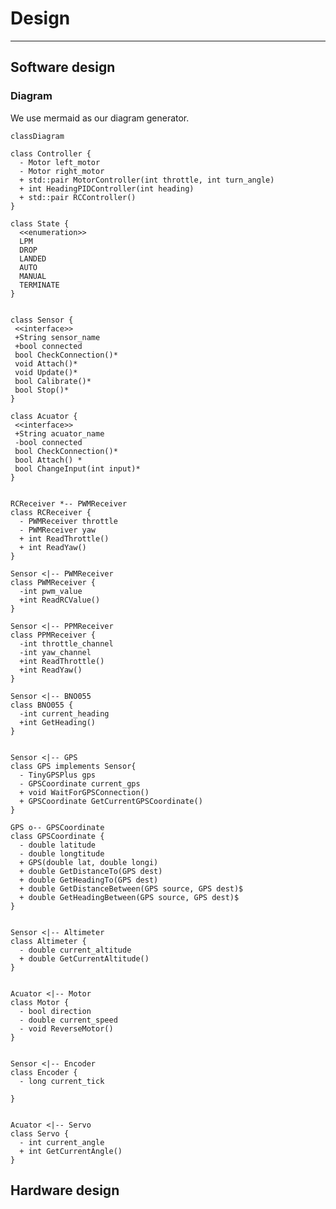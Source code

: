 # Design

---

## Software design

### Diagram

We use mermaid as our diagram generator.

<!-- ```mermaid
classDiagram
class BankAccount{
    +String owner
    +BigDecimal balance
    +deposit(amount) bool
    +withdrawl(amount)
}
class ManualControlMode {

}

class AutoMode{

}

class LowPowerMode {

}


class StateMachine {

}
``` -->

```mermaid
classDiagram

class Controller {
  - Motor left_motor
  - Motor right_motor
  + std::pair MotorController(int throttle, int turn_angle)
  + int HeadingPIDController(int heading)
  + std::pair RCController()
}

class State {
  <<enumeration>>
  LPM
  DROP
  LANDED
  AUTO
  MANUAL
  TERMINATE
}


class Sensor {
 <<interface>>
 +String sensor_name
 +bool connected
 bool CheckConnection()*
 void Attach()*
 void Update()*
 bool Calibrate()*
 bool Stop()*
}

class Acuator {
 <<interface>>
 +String acuator_name
 -bool connected
 bool CheckConnection()*
 bool Attach() *
 bool ChangeInput(int input)*
}


RCReceiver *-- PWMReceiver
class RCReceiver {
  - PWMReceiver throttle
  - PWMReceiver yaw
  + int ReadThrottle()
  + int ReadYaw()
}

Sensor <|-- PWMReceiver
class PWMReceiver {
  -int pwm_value
  +int ReadRCValue()
}

Sensor <|-- PPMReceiver
class PPMReceiver {
  -int throttle_channel
  -int yaw_channel
  +int ReadThrottle()
  +int ReadYaw()
}

Sensor <|-- BNO055
class BNO055 {
  -int current_heading
  +int GetHeading()
}


Sensor <|-- GPS
class GPS implements Sensor{
  - TinyGPSPlus gps
  - GPSCoordinate current_gps
  + void WaitForGPSConnection()
  + GPSCoordinate GetCurrentGPSCoordinate()
}

GPS o-- GPSCoordinate
class GPSCoordinate {
  - double latitude
  - double longtitude
  + GPS(double lat, double longi)
  + double GetDistanceTo(GPS dest)
  + double GetHeadingTo(GPS dest)
  + double GetDistanceBetween(GPS source, GPS dest)$
  + double GetHeadingBetween(GPS source, GPS dest)$
}


Sensor <|-- Altimeter
class Altimeter {
  - double current_altitude
  + double GetCurrentAltitude()
}


Acuator <|-- Motor
class Motor {
  - bool direction
  - double current_speed
  - void ReverseMotor()
}


Sensor <|-- Encoder
class Encoder {
  - long current_tick

}


Acuator <|-- Servo
class Servo {
  - int current_angle
  + int GetCurrentAngle()
}

```
## Hardware design
